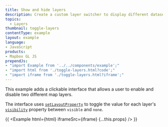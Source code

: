 ```yaml
---
title: Show and hide layers
description: Create a custom layer switcher to display different datasets.
topics:
  - Layers
thumbnail: toggle-layers
contentType: example
layout: example
language:
- JavaScript
products:
- Mapbox GL JS
prependJs:
- "import Example from '../../components/example';"
- "import html from './toggle-layers.html?code';"
- "import iframe from './toggle-layers.html?iframe';"
---
```


This example adds a clickable interface that allows a user to enable and disable two different map layers.

The interface uses [`setLayoutProperty`](/mapbox-gl-js/api/map/#map#setlayoutproperty) to toggle the value for each layer's [`visibility`](/mapbox-gl-js/style-spec/layers/) property between `visible` and `none`.

{{ <Example html={html} iframeSrc={iframe} {...this.props} /> }}